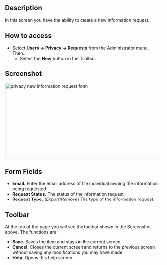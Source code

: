 <!-- Filename: Help4.x:Privacy:_New_Information_Request / Display title: Privacy: New Information Request -->

## Description

In this screen you have the ability to create a new information request.

## How to access

- Select **Users → Privacy → Requests** from the Administrator
  menu. Then...
  - Select the **New** button in the Toolbar.

## Screenshot

<img
src="https://docs.joomla.org/images/a/af/Help-4x-component-privacy-information-request-en.png"
decoding="async" data-file-width="800" data-file-height="243"
width="800" height="243"
alt="privacy new information request form" />

## Form Fields

- **Email.** Enter the email address of the individual owning the
  information being requested
- **Request Status.** The status of the information request
- **Request Type.** (*Export*/*Remove*) The type of the information
  request.

## Toolbar

At the top of the page you will see the toolbar shown in the
Screenshot above. The functions are:

- **Save**. Saves the item and stays in the current screen.
- **Cancel**. Closes the current screen and returns to the previous
  screen without saving any modifications you may have made.
- **Help**. Opens this help screen.
